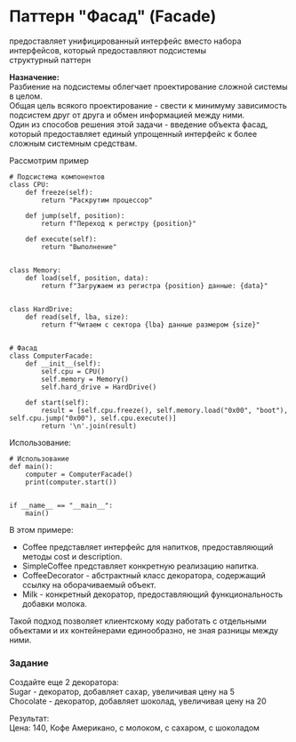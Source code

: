 # Паттерн "Фасад" (Facade) 
предоставляет унифицированный интерфейс вместо набора интерфейсов, который предоставляют подсистемы  
структурный паттерн  

**Назначение:**  
Разбиение на подсистемы облегчает проектирование сложной системы в целом.  
Общая цель всякого проектирование - свести к минимуму зависимость подсистем друг от друга и обмен информацией между ними.  
Один из способов решения этой задачи - введение объекта фасад, который предоставляет единый упрощенный интерфейс
к более сложным системным средствам.

Рассмотрим пример
```
# Подсистема компонентов
class CPU:
    def freeze(self):
        return "Раскрутим процессор"

    def jump(self, position):
        return f"Переход к регистру {position}"

    def execute(self):
        return "Выполнение"


class Memory:
    def load(self, position, data):
        return f"Загружаем из регистра {position} данные: {data}"


class HardDrive:
    def read(self, lba, size):
        return f"Читаем с сектора {lba} данные размером {size}"


# Фасад
class ComputerFacade:
    def __init__(self):
        self.cpu = CPU()
        self.memory = Memory()
        self.hard_drive = HardDrive()

    def start(self):
        result = [self.cpu.freeze(), self.memory.load("0x00", "boot"), self.cpu.jump("0x00"), self.cpu.execute()]
        return '\n'.join(result)
```
Использование:
```
# Использование
def main():
    computer = ComputerFacade()
    print(computer.start())


if __name__ == "__main__":
    main()
```
В этом примере:
- Coffee представляет интерфейс для напитков, предоставляющий методы cost и description.  
- SimpleCoffee представляет конкретную реализацию напитка.  
- CoffeeDecorator - абстрактный класс декоратора, содержащий ссылку на оборачиваемый объект.  
- Milk - конкретный декоратор, предоставляющий функциональность добавки молока.  
 
Такой подход позволяет клиентскому коду работать с отдельными объектами и их контейнерами единообразно, не зная разницы между ними.  
  
### Задание
Создайте еще 2 декоратора:  
Sugar - декоратор, добавляет сахар, увеличивая цену на 5  
Chocolate - декоратор, добавляет шоколад, увеличивая цену на 20  

Результат:  
Цена: 140, Кофе Американо, с молоком, с сахаром, с шоколадом

